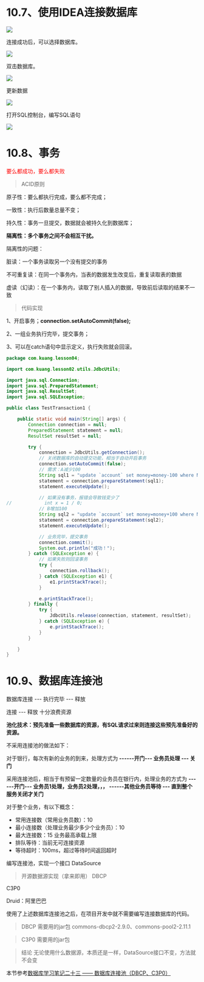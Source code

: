 # 10.7、使用IDEA连接数据库

<img src="./figures/10_7_1.png">



连接成功后，可以选择数据库。

<img src="./figures/10_7_2.png">

双击数据库。



<img src="./figures/10_7_3.png">



更新数据

<img src="./figures/10_7_4.png">





打开SQL控制台，编写SQL语句

<img src="./figures/10_7_5.png">



# 10.8、事务

<font color='red'>要么都成功，要么都失败</font>

> ACID原则

原子性：要么都执行完成，要么都不完成；

一致性：执行后数量总量不变；

持久性：事务一旦提交，数据就会被持久化到数据库；

<b>隔离性：多个事务之间不会相互干扰。</b>

隔离性的问题：

脏读：一个事务读取另一个没有提交的事务

不可重复读：在同一个事务内，当表的数据发生改变后，重复读取表的数据

虚读（幻读）：在一个事务内，读取了别人插入的数据，导致前后读取的结果不一致





> 代码实现

1、开启事务；<b>connection.setAutoCommit(false);</b>

2、一组业务执行完毕，提交事务；

3、可以在catch语句中显示定义，执行失败就会回滚。

```java
package com.kuang.lesson04;

import com.kuang.lesson02.utils.JdbcUtils;

import java.sql.Connection;
import java.sql.PreparedStatement;
import java.sql.ResultSet;
import java.sql.SQLException;

public class TestTransaction1 {

    public static void main(String[] args) {
        Connection connection = null;
        PreparedStatement statement = null;
        ResultSet resultSet = null;

        try {
            connection = JdbcUtils.getConnection();
            // 关闭数据库的自动提交功能，相当于自动开启事务
            connection.setAutoCommit(false);
            // 需求：A减少100
            String sql1 = "update `account` set money=money-100 where NAME = 'A'";
            statement = connection.prepareStatement(sql1);
            statement.executeUpdate();

            // 如果没有事务，报错会导致钱变少了
//            int x = 1 / 0;
            // B增加100
            String sql2 = "update `account` set money=money+100 where NAME = 'B'";
            statement = connection.prepareStatement(sql2);
            statement.executeUpdate();

            // 业务完毕，提交事务
            connection.commit();
            System.out.println("成功！");
        } catch (SQLException e) {
            // 如果失败则回滚事务
            try {
                connection.rollback();
            } catch (SQLException e1) {
                e1.printStackTrace();
            }

            e.printStackTrace();
        } finally {
            try {
                JdbcUtils.release(connection, statement, resultSet);
            } catch (SQLException e) {
                e.printStackTrace();
            }
        }

    }
}

```



# 10.9、数据库连接池

数据库连接 --- 执行完毕 --- 释放

连接 --- 释放 十分浪费资源

<b>池化技术：预先准备一些数据库的资源，有SQL请求过来则连接这些预先准备好的资源。</b>

不采用连接池的做法如下：

对于银行，每次有新的业务的到来，处理方式为<b> ------开门--- 业务员处理 --- 关门</b>

采用连接池后，相当于有预留一定数量的业务员在银行内，处理业务的方式为 <b> ------开门--- 业务员1处理，业务员2处理，，， ------其他业务员等待 --- 直到整个服务关闭才关门</b>

对于整个业务，有以下概念：
- 常用连接数（常用业务员数）：10
- 最小连接数（处理业务最少多少个业务员）：10
- 最大连接数：15 业务最高承载上限
- 排队等待：当前无可连接资源 
- 等待超时：100ms，超过等待时间返回超时

编写连接池，实现一个接口 DataSource

> 开源数据源实现（拿来即用）
DBCP

C3P0

Druid：阿里巴巴

使用了上述数据库连接池之后，在项目开发中就不需要编写连接数据库的代码。

> DBCP
需要用的jar包
commons-dbcp2-2.9.0、commons-pool2-2.11.1

> C3P0
需要用的jar包

> 结论
无论使用什么数据源，本质还是一样，DataSource接口不变，方法就不会变

本节参考[数据库学习笔记二十三 —— 数据库连接池（DBCP、C3P0）](https://blog.csdn.net/qq_43594119/article/details/106064195)